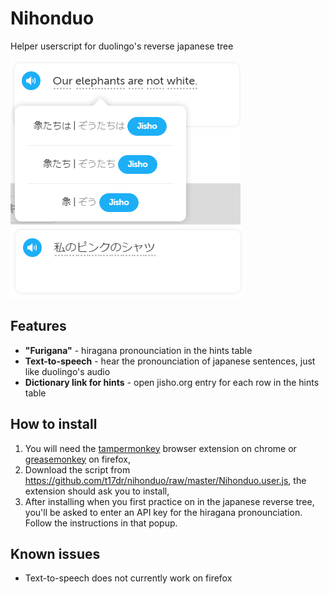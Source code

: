 # Nihonduo
Helper userscript for duolingo's reverse japanese tree

![Furigana pronounciation, jisho dictionary](https://raw.githubusercontent.com/t17dr/nihonduo/master/furigana.png)
![Text to speech](https://raw.githubusercontent.com/t17dr/nihonduo/master/tts.png)

## Features
* **"Furigana"** - hiragana pronounciation in the hints table
* **Text-to-speech** - hear the pronounciation of japanese sentences, just like duolingo's audio
* **Dictionary link for hints** - open jisho.org entry for each row in the hints table

## How to install
1. You will need the [tampermonkey](https://chrome.google.com/webstore/detail/tampermonkey/dhdgffkkebhmkfjojejmpbldmpobfkfo)
browser extension on chrome or [greasemonkey](https://addons.mozilla.org/cs/firefox/addon/greasemonkey/) on firefox,
2. Download the script from https://github.com/t17dr/nihonduo/raw/master/Nihonduo.user.js, the extension should ask you to install,
3. After installing when you first practice on in the japanese reverse tree, you'll be asked to enter an API key for the
hiragana pronounciation. Follow the instructions in that popup.

## Known issues
* Text-to-speech does not currently work on firefox
